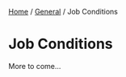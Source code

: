 [Home](/README.md) / [General](/docs/general/README.md) / Job Conditions

# Job Conditions
More to come...

